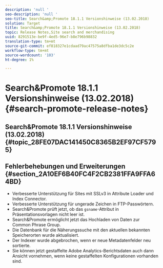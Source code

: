 ```yaml
---
description: 'null '
seo-description: 'null '
seo-title: Search&amp;Promote 18.1.1 Versionshinweise (13.02.2018)
solution: Target
title: Search&amp;Promote 18.1.1 Versionshinweise (13.02.2018)
topic: Release Notes,Site search and merchandising
uuid: 8291513e-be9f-4ed5-96e7-b8e796b98832
translation-type: tm+mt
source-git-commit: ef818327e1cdaad79ac47575a8dfba1de3dc5c2e
workflow-type: tm+mt
source-wordcount: '103'
ht-degree: 1%

---
```



# Search&amp;Promote 18.1.1 Versionshinweise (13.02.2018){#search-promote-release-notes}

## Search&amp;Promote 18.1.1 Versionshinweise (13.02.2018) {#topic_28FE07DAC141450C8365B2EF97CF5795}

## Fehlerbehebungen und Erweiterungen {#section_2A10EF6B40FC4F2CB2381FFA9FFA64BD}

* Verbesserte Unterstützung für Sites mit SSLv3 in Attribute Loader und Index Connector.
* Verbesserte Unterstützung für ungerade Zeichen in FTP-Passwörtern.
* Search&amp;Promote prüft jetzt, ob das `gsname`-Attribut in Präsentationsvorlagen nicht leer ist.
* Search&amp;Promote ermöglicht jetzt das Hochladen von Daten zur Common Phrase Group.
* Die Datenbank für die Näherungssuche mit den aktuellen bekannten Speicherorten wurde aktualisiert.
* Der Indexer wurde abgebrochen, wenn er neue Metadatenfelder neu sortierte.
* Sie können jetzt gestaffelte Adobe Analytics-Berichtsdaten auch dann Ansicht vornehmen, wenn keine gestaffelten Konfigurationen vorhanden sind.

